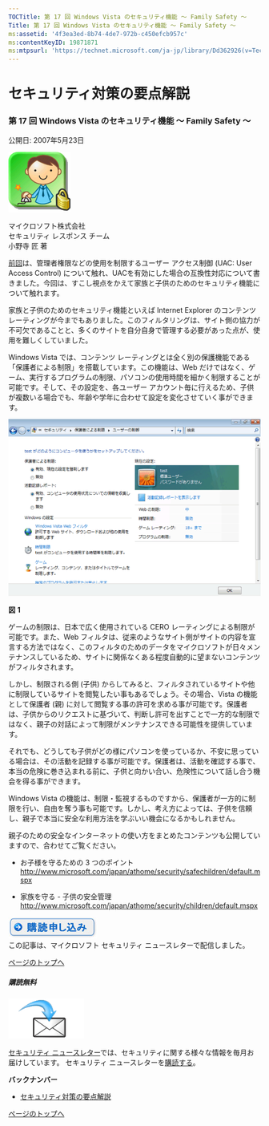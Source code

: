 ```yaml
---
TOCTitle: 第 17 回 Windows Vista のセキュリティ機能 ～ Family Safety ～
Title: 第 17 回 Windows Vista のセキュリティ機能 ～ Family Safety ～
ms:assetid: '4f3ea3ed-8b74-4de7-972b-c450efcb957c'
ms:contentKeyID: 19871871
ms:mtpsurl: 'https://technet.microsoft.com/ja-jp/library/Dd362926(v=TechNet.10)'
---
```


セキュリティ対策の要点解説
==========================

### 第 17 回 Windows Vista のセキュリティ機能 ～ Family Safety ～

公開日: 2007年5月23日

![](images/Dd362926.SecPoint(ja-jp,TechNet.10).gif)

マイクロソフト株式会社  
セキュリティ レスポンス チーム  
小野寺 匠 著

[前回](http://technet.microsoft.com/ja-jp/library/dd362925)は、管理者権限などの使用を制限するユーザー アクセス制御 (UAC: User Access Control) について触れ、UACを有効にした場合の互換性対応について書きました。今回は、すこし視点をかえて家族と子供のためのセキュリティ機能について触れます。

家族と子供のためのセキュリティ機能といえば Internet Explorer のコンテンツ レーティングが今までもありました。このフィルタリングは、サイト側の協力が不可欠であることと、多くのサイトを自分自身で管理する必要があった点が、使用を難しくしていました。

Windows Vista では、コンテンツ レーティングとは全く別の保護機能である「保護者による制限」を搭載しています。この機能は、Web だけではなく、ゲーム、実行するプログラムの制限、パソコンの使用時間を細かく制限することが可能です。そして、その設定を、各ユーザー アカウント毎に行えるため、子供が複数いる場合でも、年齢や学年に合わせて設定を変化させていく事ができます。

![](images/Dd362926.secpoint0017_01(ja-jp,TechNet.10).gif)

**図** **1**

ゲームの制限は、日本で広く使用されている CERO レーティングによる制限が可能です。また、Web フィルタは、従来のようなサイト側がサイトの内容を宣言する方法ではなく、このフィルタのためのデータをマイクロソフトが日々メンテナンスしているため、サイトに関係なくある程度自動的に望まないコンテンツがフィルタされます。

しかし、制限される側 (子供) からしてみると、フィルタされているサイトや他に制限しているサイトを閲覧したい事もあるでしょう。その場合、Vista の機能として保護者 (親) に対して閲覧する事の許可を求める事が可能です。保護者は、子供からのリクエストに基づいて、判断し許可を出すことで一方的な制限ではなく、親子の対話によって制限がメンテナンスできる可能性を提供しています。

それでも、どうしても子供がどの様にパソコンを使っているか、不安に思っている場合は、その活動を記録する事が可能です。保護者は、活動を確認する事で、本当の危険に巻き込まれる前に、子供と向かい合い、危険性について話し合う機会を得る事ができます。

Windows Vista の機能は、制限・監視するものですから、保護者が一方的に制限を行い、自由を奪う事も可能です。しかし、考え方によっては、子供を信頼し、親子で本当に安全な利用方法を学ぶいい機会になるかもしれません。

親子のための安全なインターネットの使い方をまとめたコンテンツも公開していますので、合わせてご覧ください。

-   お子様を守るための 3 つのポイント  
    <http://www.microsoft.com/japan/athome/security/safechildren/default.mspx>

-   家族を守る - 子供の安全管理  
    <http://www.microsoft.com/japan/athome/security/children/default.mspx>

[![](images/Dd362926.btn_reg_today(ja-jp,TechNet.10).jpg)](http://technet.microsoft.com/ja-jp/library/dd362958)    
この記事は、マイクロソフト セキュリティ ニュースレターで配信しました。

[](#mainsection)[ページのトップへ](#mainsection)

##### 購読無料

![](images/Dd362926.subscribe(ja-jp,TechNet.10).gif)

[セキュリティ ニュースレター](http://www.microsoft.com/japan/technet/security/secnews/default.mspx)では、セキュリティに関する様々な情報を毎月お届けしています。
セキュリティ ニュースレターを[購読する](http://technet.microsoft.com/ja-jp/library/dd362958)。

**バックナンバー**
-   [セキュリティ対策の要点解説](http://technet.microsoft.com/ja-jp/library/dd347229)

[](#mainsection)[ページのトップへ](#mainsection)
